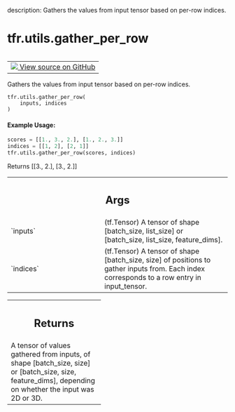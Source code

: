 description: Gathers the values from input tensor based on per-row indices.

<div itemscope itemtype="http://developers.google.com/ReferenceObject">
<meta itemprop="name" content="tfr.utils.gather_per_row" />
<meta itemprop="path" content="Stable" />
</div>

# tfr.utils.gather_per_row

<!-- Insert buttons and diff -->

<table class="tfo-notebook-buttons tfo-api nocontent" align="left">
<td>
  <a target="_blank" href="https://github.com/tensorflow/ranking/tree/master/tensorflow_ranking/python/utils.py#L36-L59">
    <img src="https://www.tensorflow.org/images/GitHub-Mark-32px.png" />
    View source on GitHub
  </a>
</td>
</table>

Gathers the values from input tensor based on per-row indices.

<pre class="devsite-click-to-copy prettyprint lang-py tfo-signature-link">
<code>tfr.utils.gather_per_row(
    inputs, indices
)
</code></pre>

<!-- Placeholder for "Used in" -->

#### Example Usage:

```python
scores = [[1., 3., 2.], [1., 2., 3.]]
indices = [[1, 2], [2, 1]]
tfr.utils.gather_per_row(scores, indices)
```
Returns [[3., 2.], [3., 2.]]

<!-- Tabular view -->
 <table class="responsive fixed orange">
<colgroup><col width="214px"><col></colgroup>
<tr><th colspan="2"><h2 class="add-link">Args</h2></th></tr>

<tr>
<td>
`inputs`<a id="inputs"></a>
</td>
<td>
(tf.Tensor) A tensor of shape [batch_size, list_size] or
[batch_size, list_size, feature_dims].
</td>
</tr><tr>
<td>
`indices`<a id="indices"></a>
</td>
<td>
(tf.Tensor) A tensor of shape [batch_size, size] of positions to
gather inputs from. Each index corresponds to a row entry in input_tensor.
</td>
</tr>
</table>

<!-- Tabular view -->
 <table class="responsive fixed orange">
<colgroup><col width="214px"><col></colgroup>
<tr><th colspan="2"><h2 class="add-link">Returns</h2></th></tr>
<tr class="alt">
<td colspan="2">
A tensor of values gathered from inputs, of shape [batch_size, size] or
[batch_size, size, feature_dims], depending on whether the input was 2D or
3D.
</td>
</tr>

</table>
